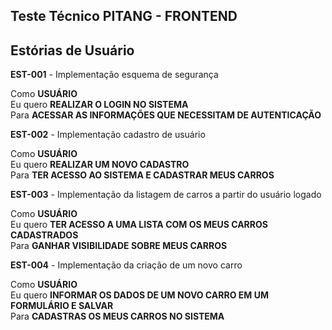 ## Teste Técnico PITANG - FRONTEND
## Estórias de Usuário

**EST-001** - Implementação esquema de segurança

Como **USUÁRIO**\
Eu quero **REALIZAR O LOGIN NO SISTEMA** \
Para **ACESSAR AS INFORMAÇÕES QUE NECESSITAM DE AUTENTICAÇÃO**

**EST-002** - Implementação cadastro de usuário

Como **USUÁRIO**\
Eu quero **REALIZAR UM NOVO CADASTRO** \
Para **TER ACESSO AO SISTEMA E CADASTRAR MEUS CARROS**

**EST-003** - Implementação da listagem de carros a partir do usuário logado

Como **USUÁRIO**\
Eu quero **TER ACESSO A UMA LISTA COM OS MEUS CARROS CADASTRADOS** \
Para **GANHAR VISIBILIDADE SOBRE MEUS CARROS**

**EST-004** - Implementação da criação de um novo carro

Como **USUÁRIO**\
Eu quero **INFORMAR OS DADOS DE UM NOVO CARRO EM UM FORMULÁRIO E SALVAR** \
Para **CADASTRAS OS MEUS CARROS NO SISTEMA**
